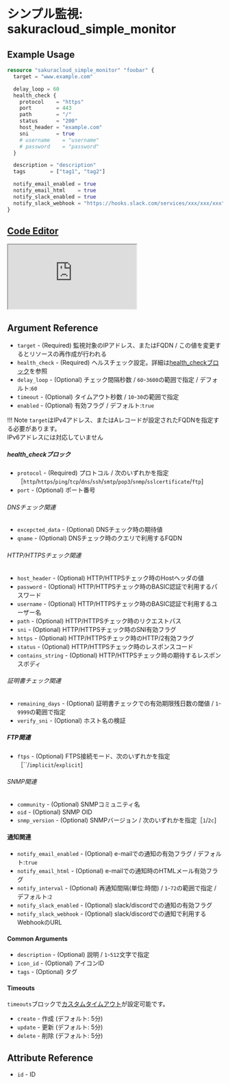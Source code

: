 # シンプル監視: sakuracloud_simple_monitor

## Example Usage

```tf
resource "sakuracloud_simple_monitor" "foobar" {
  target = "www.example.com"

  delay_loop = 60
  health_check {
    protocol    = "https"
    port        = 443
    path        = "/"
    status      = "200"
    host_header = "example.com"
    sni         = true
    # username    = "username"
    # password    = "password"
  }

  description = "description"
  tags        = ["tag1", "tag2"]

  notify_email_enabled = true
  notify_email_html    = true
  notify_slack_enabled = true
  notify_slack_webhook = "https://hooks.slack.com/services/xxx/xxx/xxx"
}
```

<div class="editor">

<h2><a href="https://zouen-alpha.usacloud.jp/#resource/simple_monitor" target="_blank" rel="noopener noreferrer">Code Editor</a></h2>

<iframe src="https://zouen-alpha.usacloud.jp/#resource/simple_monitor"></iframe>

</div>


## Argument Reference

* `target` - (Required) 監視対象のIPアドレス、またはFQDN / この値を変更するとリソースの再作成が行われる
* `health_check` - (Required) ヘルスチェック設定。詳細は[health_checkブロック](#health_check)を参照
* `delay_loop` - (Optional) チェック間隔秒数 / `60`-`3600`の範囲で指定 / デフォルト:`60`
* `timeout` - (Optional) タイムアウト秒数 / `10`-`30`の範囲で指定 
* `enabled` - (Optional) 有効フラグ / デフォルト:`true`

!!! Note
    `target`はIPv4アドレス、またはAレコードが設定されたFQDNを指定する必要があります。  
    IPv6アドレスには対応していません

##### health_checkブロック

* `protocol` - (Required) プロトコル / 次のいずれかを指定［`http`/`https`/`ping`/`tcp`/`dns`/`ssh`/`smtp`/`pop3`/`snmp`/`sslcertificate`/`ftp`]
* `port` - (Optional) ポート番号

###### DNSチェック関連

* `excepcted_data` - (Optional) DNSチェック時の期待値
* `qname` - (Optional) DNSチェック時のクエリで利用するFQDN

###### HTTP/HTTPSチェック関連

* `host_header` - (Optional) HTTP/HTTPSチェック時のHostヘッダの値
* `password` - (Optional) HTTP/HTTPSチェック時のBASIC認証で利用するパスワード
* `username` - (Optional) HTTP/HTTPSチェック時のBASIC認証で利用するユーザー名
* `path` - (Optional) HTTP/HTTPSチェック時のリクエストパス
* `sni` - (Optional) HTTP/HTTPSチェック時のSNI有効フラグ
* `https` - (Optional) HTTP/HTTPSチェック時のHTTP/2有効フラグ
* `status` - (Optional) HTTP/HTTPSチェック時のレスポンスコード
* `contains_string` - (Optional) HTTP/HTTPSチェック時の期待するレスポンスボディ

###### 証明書チェック関連

* `remaining_days` - (Optional) 証明書チェックでの有効期限残日数の閾値 / `1`-`9999`の範囲で指定
* `verify_sni` - (Optional) ホスト名の検証

##### FTP関連

* `ftps` - (Optional) FTPS接続モード、次のいずれかを指定［``/`implicit`/`explicit`]

###### SNMP関連

* `community` - (Optional) SNMPコミュニティ名
* `oid` - (Optional) SNMP OID
* `snmp_version` - (Optional) SNMPバージョン / 次のいずれかを指定［`1`/`2c`]

#### 通知関連

* `notify_email_enabled` - (Optional) e-mailでの通知の有効フラグ / デフォルト:`true`
* `notify_email_html` - (Optional) e-mailでの通知時のHTMLメール有効フラグ
* `notify_interval` - (Optional) 再通知間隔(単位:時間) / `1`-`72`の範囲で指定 / デフォルト:`2`
* `notify_slack_enabled` - (Optional) slack/discordでの通知の有効フラグ
* `notify_slack_webhook` - (Optional) slack/discordでの通知で利用するWebhookのURL

#### Common Arguments

* `description` - (Optional) 説明 / `1`-`512`文字で指定
* `icon_id` - (Optional) アイコンID
* `tags` - (Optional) タグ

#### Timeouts

`timeouts`ブロックで[カスタムタイムアウト](https://www.terraform.io/docs/configuration/resources.html#operation-timeouts)が設定可能です。  

* `create` - 作成 (デフォルト: 5分)
* `update` - 更新 (デフォルト: 5分)
* `delete` - 削除 (デフォルト: 5分)

## Attribute Reference

* `id` - ID

